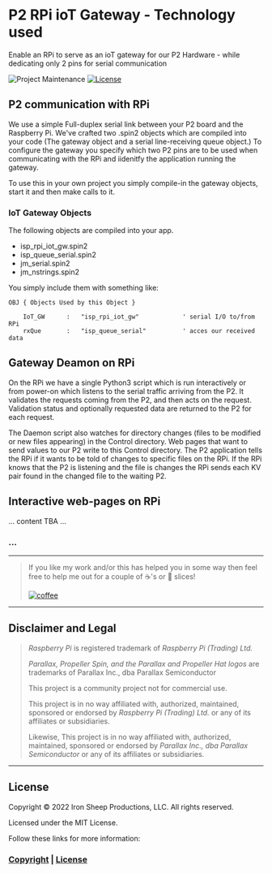 # P2 RPi ioT Gateway - Technology used

Enable an RPi to serve as an ioT gateway for our P2 Hardware - while dedicating only 2 pins for serial communication

![Project Maintenance][maintenance-shield]
[![License][license-shield]](LICENSE)



## P2 communication with RPi

We use a simple Full-duplex serial link between your P2 board and the Raspberry Pi. We've crafted two .spin2 objects which are compiled into your code (The gateway object and a serial line-receiving queue object.) To configure the gateway you specify which two P2 pins are to be used when communicating with the RPi and iidenitfy the application running the gateway.

To use this in your own project you simply compile-in the gateway objects, start it and then make calls to it.

### IoT Gateway Objects

The following objects are compiled into your app.

- isp\_rpi\_iot_gw.spin2
- isp\_queue_serial.spin2
- jm_serial.spin2
- jm_nstrings.spin2

You simply include them with something like:

```script
OBJ { Objects Used by this Object }

    IoT_GW      :   "isp_rpi_iot_gw"            ' serial I/O to/from RPi
    rxQue       :   "isp_queue_serial"          ' acces our received data
```

## Gateway Deamon on RPi

On the RPi we have a single Python3 script which is run interactively or from power-on which listens to the serial traffic arriving from the P2. It validates the requests coming from the P2, and then acts on the request. Validation status and optionally requested data are returned to the P2 for each request.

The Daemon script also watches for directory changes (files to be modified or new files appearing) in the Control directory.  Web pages that want to send values to our P2 write to this Control directory. The P2 application tells the RPi if it wants to be told of changes to specific files on the RPi. If the RPi knows that the P2 is listening and the file is changes the RPi sends each KV pair found in the changed file to the waiting P2.

## Interactive web-pages on RPi

... content TBA ...

### ...

---

> If you like my work and/or this has helped you in some way then feel free to help me out for a couple of :coffee:'s or :pizza: slices!
>
> [![coffee](https://www.buymeacoffee.com/assets/img/custom_images/black_img.png)](https://www.buymeacoffee.com/ironsheep)

---

## Disclaimer and Legal

> *Raspberry Pi* is registered trademark of *Raspberry Pi (Trading) Ltd.*
>
> *Parallax, Propeller Spin, and the Parallax and Propeller Hat logos* are trademarks of Parallax Inc., dba Parallax Semiconductor
>
> This project is a community project not for commercial use.
>
> This project is in no way affiliated with, authorized, maintained, sponsored or endorsed by *Raspberry Pi (Trading) Ltd.* or any of its affiliates or subsidiaries.
>
> Likewise, This project is in no way affiliated with, authorized, maintained, sponsored or endorsed by *Parallax Inc., dba Parallax Semiconductor* or any of its affiliates or subsidiaries.

---

## License

Copyright © 2022 Iron Sheep Productions, LLC. All rights reserved.

Licensed under the MIT License.

Follow these links for more information:

### [Copyright](copyright) | [License](LICENSE)

[maintenance-shield]: https://img.shields.io/badge/maintainer-stephen%40ironsheep%2ebiz-blue.svg?style=for-the-badge

[marketplace-version]: https://vsmarketplacebadge.apphb.com/version-short/ironsheepproductionsllc.spin2.svg

[marketplace-installs]: https://vsmarketplacebadge.apphb.com/installs-short/ironsheepproductionsllc.spin2.svg

[marketplace-rating]: https://vsmarketplacebadge.apphb.com/rating-short/ironsheepproductionsllc.spin2.svg

[license-shield]: https://camo.githubusercontent.com/bc04f96d911ea5f6e3b00e44fc0731ea74c8e1e9/68747470733a2f2f696d672e736869656c64732e696f2f6769746875622f6c6963656e73652f69616e74726963682f746578742d646976696465722d726f772e7376673f7374796c653d666f722d7468652d6261646765
